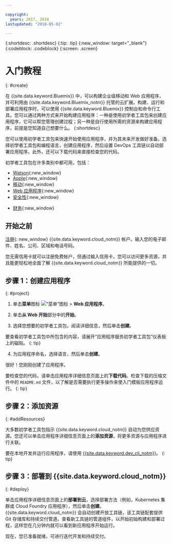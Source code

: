 ```yaml
---

copyright:
  years: 2017, 2018
lastupdated: "2018-05-02"

---
```


{:shortdesc: .shortdesc}
{:tip: .tip}
{:new_window: target="_blank"}
{:codeblock: .codeblock}
{:screen: .screen}

# 入门教程
{: #create}

在 {{site.data.keyword.Bluemix}} 中，可以构建企业级移动和 Web 应用程序，并可利用由 {{site.data.keyword.Bluemix_notm}} 托管的云扩展。构建、运行和部署应用程序时，可以使用 {{site.data.keyword.Bluemix}} 控制台和命令行工具。您可以通过两种方式来开始构建应用程序：一种是使用初学者工具包来创建应用程序，它可以帮您管理创建过程；另一种是自行使用所需的资源来构建应用程序，前提是您知道自己想要什么。
{:shortdesc}

您可以使用初学者工具包来快速开始使用应用程序，并为其未来开发做好准备。选择初学者工具包和编程语言，创建应用程序，然后设置 DevOps 工具链以自动部署应用程序。此外，还可以下载代码来直接检查您的代码。

初学者工具包在许多类别中都可用，包括：

* [Watson](https://console.bluemix.net/developer/watson){:new_window}
* [Apple](https://console.bluemix.net/developer/appledevelopment){:new_window}
* [移动](https://console.bluemix.net/developer/mobile){:new_window}
* [Web 应用程序](https://console.bluemix.net/developer/appservice){:new_window}
* [安全性](https://console.bluemix.net/developer/security){:new_window}
<!--* [Watson Data Platform developer console](https://console.bluemix.net/developer/dataplatform)-->
* [财务](https://console.bluemix.net/developer/finance){:new_window}

## 开始之前

[注册](https://console.bluemix.net){: new_window} {{site.data.keyword.cloud_notm}} 帐户。输入您的电子邮件、姓名、公司、区域和电话号码。

您无需信用卡就可以注册免费帐户，但通过输入信用卡，您可以访问更多资源，并且能更轻松地全面了解 {{site.data.keyword.cloud_notm}} 所能提供的一切。

## 步骤 1：创建应用程序
{: #project}

1. 单击**菜单**图标 ![“菜单”图标](../icons/icon_hamburger.svg) > **Web 应用程序**。

2. 单击**从 Web 开始**部分中的**开始**。

3. 选择您想要的初学者工具包，阅读详细信息，然后单击**创建**。

  要查看初学者工具包中所包含的内容，请展开“应用程序服务初学者工具包”仪表板上的磁贴。
  {: tip}

4. 为应用程序命名，选择语言，然后单击**创建**。

很好！您刚刚创建了应用程序。

要检查您的代码，请单击应用程序详细信息页面上的**下载代码**。检查下载的压缩文件中的 `README.md` 文件，以了解是否需要执行更多操作来使入门模板应用程序运行。
{: tip}

## 步骤 2：添加资源
{: #addResources}

大多数初学者工具包指示 {{site.data.keyword.cloud_notm}} 自动为您供应资源。您还可以单击应用程序详细信息页面上的**添加资源**，将更多资源与应用程序进行关联。

要在本地开发并运行应用程序，请使用 [{{site.data.keyword.dev_cli_notm}}](../cli/idt/index.html)。
{: tip}

## 步骤 3：部署到 {{site.data.keyword.cloud_notm}}
{: #deploy}

单击应用程序详细信息页面上的**部署到云**，选择部署方法（例如，Kubernetes 集群或 Cloud Foundry 应用程序），然后单击**创建**。{{site.data.keyword.cloud_notm}} 会自动创建开放工具链，该工具链配套提供 Git 存储库和持续交付管道。查看新工具链的管道组件，以开始初始构建和部署过程，这样您在几分钟内就可以看到新应用程序开始运行。

现在，您已准备就绪，可进行迭代开发和持续交付。

